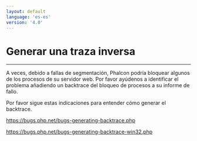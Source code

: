 ```yaml
---
layout: default
language: 'es-es'
version: '4.0'
---
```

# Generar una traza inversa

* * *

A veces, debido a fallas de segmentación, Phalcon podría bloquear algunos de los procesos de su servidor web. Por favor ayúdenos a identificar el problema añadiendo un backtrace del bloqueo de procesos a su informe de fallo.

Por favor sigue estas indicaciones para entender cómo generar el backtrace.

<https://bugs.php.net/bugs-generating-backtrace.php>

<https://bugs.php.net/bugs-generating-backtrace-win32.php>